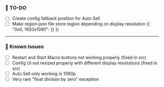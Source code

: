 ### 📝 TO-DO
- [ ] Create config fallback position for Auto Sell
- [ ] Make region.json file store region depending on display resolution ({ "0x0, 1920x1080": {} })

---

### 🚩 Known Issues
- [ ] Restart and Start Macro buttons not working properly (fixed in src)
- [ ] Config UI not resized properly with different display resolutions (fixed in src)
- [ ] Auto Sell only working in 1080p
- [ ] Very rare "float division by zero" exception
